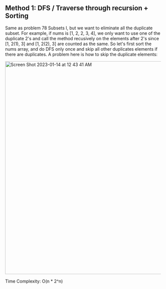 ## Method 1: DFS / Traverse through recursion + Sorting

Same as problem 78 Subsets I, but we want to eliminate all the duplicate subset. For example, if nums is [1, 2, 2, 3, 4], we only want to use one of the duplicate 2's and call the method recusively on the elements after 2's since [1, 2(1), 3] and [1, 2(2), 3] are counted as the same. So let's first sort the nums array, and do DFS only once and skip all other duplicates elements if there are duplicates. A problem here is how to skip the duplicate elements:

<img width="686" alt="Screen Shot 2023-01-14 at 12 43 41 AM" src="https://user-images.githubusercontent.com/106039830/212459655-c578c281-b620-4fd3-996f-21a13a17c07e.png">

Time Complexity: O(n * 2^n)
